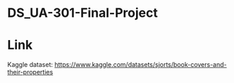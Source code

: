 # DS_UA-301-Final-Project




# Link
Kaggle dataset: https://www.kaggle.com/datasets/sjorts/book-covers-and-their-properties
